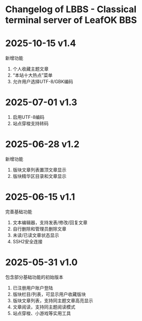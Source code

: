# Changelog of LBBS - Classical terminal server of LeafOK BBS


2025-10-15  v1.4
=================
新增功能

1. 个人收藏主题文章  
2. “本站十大热点”菜单  
3. 允许用户选择UTF-8/GBK编码  


2025-07-01  v1.3
=================
1. 启用UTF-8编码
2. 站点穿梭支持转码


2025-06-28  v1.2
=================
新增功能

1. 版块文章列表置顶文章显示  
2. 版块精华区目录和文章显示  


2025-06-15  v1.1
=================
完善基础功能

1. 文本编辑器，支持发表/修改/回复文章  
2. 自行删除和管理员删除文章  
3. 未读/已读文章状态显示  
4. SSH2安全连接  


2025-05-31  v1.0
=================
包含部分基础功能的初始版本

1. 已注册用户账户登陆  
2. 版块栏目/列表，可显示用户收藏版块  
3. 版块文章列表，支持同主题文章高亮显示  
4. 文章阅读，支持同主题阅读模式  
5. 站点穿梭、小游戏等实用工具  

